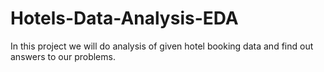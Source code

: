 # Hotels-Data-Analysis-EDA
In this project we will do analysis of given hotel booking data and find out answers to our problems.
